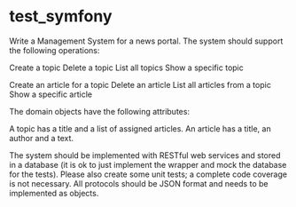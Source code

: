 test_symfony
============

Write a Management System for a news portal. The system should support the following operations:

Create a topic
Delete a topic
List all topics
Show a specific topic

Create an article for a topic
Delete an article
List all articles from a topic
Show a specific article

The domain objects have the following attributes:

A topic has a title and a list of assigned articles. An article has a title, an author and a text. 

The system should be implemented with RESTful web services and stored in a database (it is ok to just implement the wrapper and mock the database for the tests). 
Please also create some unit tests; a complete code coverage is not necessary. All protocols should be JSON format and needs to be implemented as objects.


